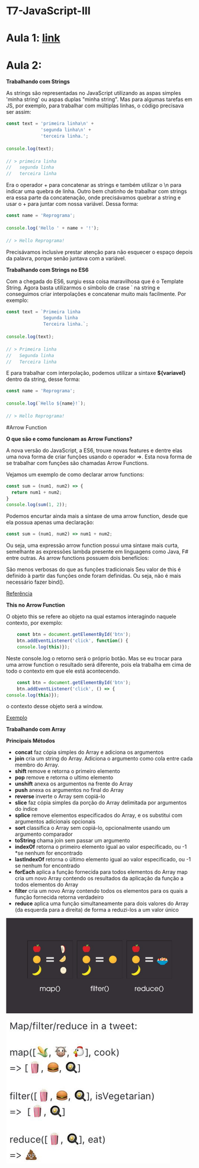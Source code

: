 # T7-JavaScript-III

# Aula 1: [link](https://github.com/reprograma/T7-JavaScript-III/blob/master/Aula%201%20-%20Revis%C3%A3o/%7Breprograma%7D%20-%20Revis%C3%A3o.pdf)

# Aula 2:

**Trabalhando com Strings**

As strings são representadas no JavaScript utilizando as aspas simples 'minha string' ou aspas duplas "minha string". Mas para algumas tarefas em JS, por exemplo, para trabalhar com múltiplas linhas, o código precisava ser assim:

```js
const text = 'primeira linha\n' +
             'segunda linha\n' +
             'terceira linha.';

console.log(text);

// > primeira linha
//   segunda linha
//   terceira linha
```
Era o operador + para concatenar as strings e também utilizar o \n para indicar uma quebra de linha.
Outro bem chatinho de trabalhar com strings era essa parte da concatenação, onde precisávamos quebrar a string e usar o + para juntar com nossa variável. Dessa forma:

```js
const name = 'Reprograma';

console.log('Hello ' + name + '!');

// > Hello Reprograma!
```
Precisávamos inclusive prestar atenção para não esquecer o espaço depois da palavra, porque senão juntava com a variável.

**Trabalhando com Strings no ES6**

Com a chegada do ES6, surgiu essa coisa maravilhosa que é o Template String. Agora basta utilizarmos o símbolo de crase ` na string e conseguimos criar interpolações e concatenar muito mais facilmente.
Por exemplo:

```js
const text = `Primeira linha
              Segunda linha
              Terceira linha.`;

console.log(text);

// > Primeira linha
//   Segunda linha
//   Terceira linha
```

E para trabalhar com interpolação, podemos utilizar a sintaxe **${variavel}** dentro da string, desse forma:

```js
const name = 'Reprograma';

console.log(`Hello ${name}!`);

// > Hello Reprograma!
```

#Arrow Function

**O que são e como funcionam as Arrow Functions?**

A nova versão do JavaScript, a ES6, trouxe novas features e dentre elas uma nova forma de criar funções usando o operador =>. Esta nova forma de se trabalhar com funções são chamadas Arrow Functions.

Vejamos um exemplo de como declarar arrow functions:

```js
const sum = (num1, num2) => {
  return num1 + num2;
}
console.log(sum(1, 2));
```

Podemos encurtar ainda mais a sintaxe de uma arrow function, desde que ela possua apenas uma declaração:

```js
const sum = (num1, num2) => num1 + num2;
```

Ou seja, uma expressão arrow function possui uma sintaxe mais curta, semelhante as expressões lambda presente em linguagens como Java, F# entre outras.
As arrow functions possuem dois benefícios:

São menos verbosas do que as funções tradicionais
Seu valor de this é definido à partir das funções onde foram definidas. Ou seja, não é mais necessário fazer bind().

[Referência](https://medium.com/@raphalima8/arrow-functions-declara%C3%A7%C3%A3o-funcionamento-escopos-e-o-valor-de-this-9cb6449bca31)

**This no Arrow Function**

O objeto this se refere ao objeto na qual estamos interagindo naquele contexto, por exemplo:

```js
    const btn = document.getElementById('btn');
    btn.addEventListener('click', function() { 
    console.log(this)});
```

Neste console.log o retorno será o próprio botão. 
Mas se eu trocar para uma arrow function o resultado será diferente, pois ela trabalha em cima de todo o contexto em que ele está acontecendo.

```js
    const btn = document.getElementById('btn');
    btn.addEventListener('click', () => { 
console.log(this)});
```

o contexto desse objeto será a window.

[Exemplo](https://github.com/reprograma/T7-JavaScript-III/blob/master/Aula%202/Exemplos/Arrow%20function%20-%20this.html)

**Trabalhando com Array**

**Principais Métodos**
* **concat** faz cópia simples do Array e adiciona os argumentos 
* **join** cria um string do Array. Adiciona o argumento como cola entre cada membro do Array. 
* **shift** remove e retorna o primeiro elemento 
* **pop** remove e retorna o ultimo elemento 
* **unshift** anexa os argumentos na frente do Array  
* **push** anexa os argumentos no final do Array  
* **reverse** inverte o Array sem copiá-lo 
* **slice** faz cópia simples da porção do Array delimitada por argumentos do índice 
* **splice** remove elementos especificados do Array, e os substitui com argumentos adicionais opcionais 
* **sort** classifica o Array sem copiá-lo, opcionalmente usando um argumento comparador 
* **toString** chama join sem passar um argumento
* **indexOf** retorna o primeiro elemento igual ao valor especificado, ou -1 *se nenhum for encontrado 
* **lastIndexOf** retorna o último elemento igual ao valor especificado, ou -1 se nenhum for encontrado 
* **forEach** aplica a função fornecida para todos elementos do Array
map cria um novo Array contendo os resultados da aplicação da função a todos elementos do Array 
* **filter** cria um novo Array contendo todos os elementos para os quais a função fornecida retorna verdadeiro 
* **reduce** aplica uma função simultaneamente para dois valores do Array (da esquerda para a direita) de forma a reduzi-los a um valor único 

![map, filter, reduce](https://github.com/reprograma/T7-JavaScript-III/blob/master/Aula%202/Exemplos/map%2C%20filter%2C%20reduce.jpeg)

![map, filter, reduce](https://github.com/reprograma/T7-JavaScript-III/blob/master/Aula%202/Exemplos/map%2C%20filter%2C%20reduce2.jpeg)